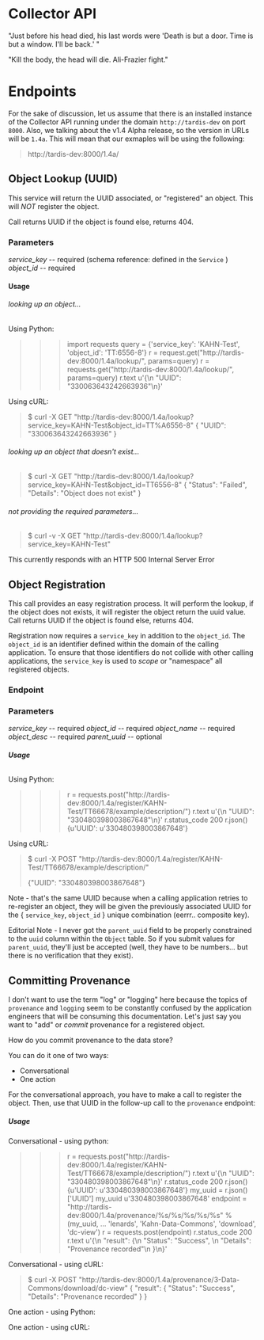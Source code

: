 Collector API
=============

"Just before his head died, his last words were 'Death is but a door. Time is
but a window. I'll be back.' "

"Kill the body, the head will die. Ali-Frazier fight."

# Endpoints

For the sake of discussion, let us assume that there is an installed instance of the Collector API running under the domain ``http://tardis-dev`` on port ``8000``.  Also, we talking about the v1.4 Alpha release, so the version in URLs will be ``1.4a``.  This will mean that our exmaples will be using the following:

>
> http://tardis-dev:8000/1.4a/
>

## Object Lookup (UUID)

This service will return the UUID associated, or "registered" an object. This will *NOT* register the object.

Call returns UUID if the object is found else, returns 404.

### Parameters

_service_key_ -- required (schema reference: defined in the ``Service`` )
_object_id_   -- required

#### Usage

###### looking up an object...

Using Python:

>>> import requests
>>> query = {'service_key': 'KAHN-Test', 'object_id': 'TT:6556-8'}
>>> r = request.get("http://tardis-dev:8000/1.4a/lookup/", params=query)
>>> r = requests.get("http://tardis-dev:8000/1.4a/lookup/", params=query)
>>> r.text
u'{\n    "UUID": "330063643242663936"\n}'
>>>

Using cURL:

>
> $ curl -X GET "http://tardis-dev:8000/1.4a/lookup?service_key=KAHN-Test&object_id=TT%A6556-8"
> {
>    "UUID": "330063643242663936"
> }
>

###### looking up an object that doesn't exist...

> $ curl -X GET "http://tardis-dev:8000/1.4a/lookup?service_key=KAHN-Test&object_id=TT6556-8"
> {
>    "Status": "Failed",
>    "Details": "Object does not exist"
> }

###### not providing the required parameters...

>$ curl -v -X GET "http://tardis-dev:8000/1.4a/lookup?service_key=KAHN-Test"

This currently responds with an  HTTP 500 Internal Server Error


## Object Registration

This call provides an easy registration process. It will perform the lookup, if the object does not exists, it will register the object return the uuid value.
Call returns UUID if the object is found else, returns 404.

Registration now requires a ``service_key`` in addition to the ``object_id``.  The ``object_id``
is an identifier defined within the domain of the calling application.  To ensure that those identifiers do not collide with other calling applications, the ``service_key`` is used to _scope_ or "namespace" all registered objects.

### Endpoint

### Parameters

_service_key_ -- required
_object_id_ -- required
_object_name_ -- required
_object_desc_ -- required
_parent_uuid_ -- optional

##### Usage

######

Using Python:

>>> r = requests.post("http://tardis-dev:8000/1.4a/register/KAHN-Test/TT66678/example/description/")
>>> r.text
u'{\n    "UUID": "330480398003867648"\n}'
>>> r.status_code
200
>>> r.json()
{u'UUID': u'330480398003867648'}
>>>

Using cURL:

> $ curl -X POST "http://tardis-dev:8000/1.4a/register/KAHN-Test/TT66678/example/description/"
>
> {"UUID": "330480398003867648"}

Note - that's the same UUID because when a calling application retries to re-register an object, they will be given the previously associated UUID for the { `service_key`, `object_id` } unique combination (eerrr.. composite key).

Editorial Note - I never got the ``parent_uuid`` field to be properly constrained to the ``uuid`` column within the ``Object`` table.  So if you submit values for ``parent_uuid``, they'll just be accepted (well, they have to be numbers... but there is no verification that they exist).

## Committing Provenance

I don't want to use the term "log" or "logging" here because the topics of ``provenance`` and ``logging`` seem to be constantly confused by the application engineers that will be consuming this documentation.  Let's just say you want to "add" or _commit_ provenance for a registered object.

How do you commit provenance to the data store?

You can do it one of two ways:

* Conversational
* One action

For the conversational approach, you have to make a call to register the object.  Then, use that UUID in the follow-up call to the ``provenance`` endpoint:

##### Usage

Conversational - using python:

>>> r = requests.post("http://tardis-dev:8000/1.4a/register/KAHN-Test/TT66678/example/description/")
>>> r.text
u'{\n    "UUID": "330480398003867648"\n}'
>>> r.status_code
200
>>> r.json()
{u'UUID': u'330480398003867648'}
>>> my_uuid = r.json()['UUID']
>>> my_uuid
u'330480398003867648'
>>> endpoint = "http://tardis-dev:8000/1.4a/provenance/%s/%s/%s/%s/%s" % (my_uuid,
...                     'lenards', 'Kahn-Data-Commons', 'download', 'dc-view')
>>> r = requests.post(endpoint)
>>> r.status_code
200
>>> r.text
u'{\n    "result": {\n        "Status": "Success", \n        "Details": "Provenance recorded"\n    }\n}'
>>>

Conversational - using cURL:

>  $ curl -X POST "http://tardis-dev:8000/1.4a/provenance/3-Data-Commons/download/dc-view"
>{
>    "result": {
>        "Status": "Success",
>        "Details": "Provenance recorded"
>    }
>}

One action - using Python:



One action - using cURL:
